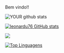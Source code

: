 Bem vindo!!



![YOUR github stats](https://github-readme-stats.vercel.app/api?username=leonardu76)

[![leonardu76 GitHub stats](https://github-readme-stats.vercel.app/api?username=leonardu76)](https://github.com/leonardu76/github-readme-stats)

[<img src="https://img.shields.io/badge/linkedin-%230077B5.svg?&style=for-the-badge&logo=linkedin&logoColor=white" />](https://www.linkedin.com/in/leonardo-oliveira-3b0446176/)

[![Top Linguagens](https://github-readme-stats.vercel.app/api/top-langs/?username=leonardu76&layout=compact)](https://github.com/leonardu76/github-readme-stats)

